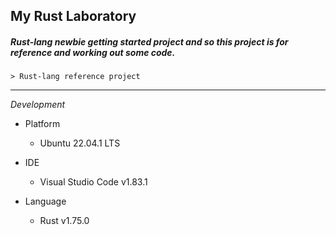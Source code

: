 ## My Rust Laboratory

##### **Rust-lang newbie getting started project** and so this project is for reference and working out some code.

```
> Rust-lang reference project

```

---

_Development_

- Platform

  - Ubuntu 22.04.1 LTS

- IDE

  - Visual Studio Code v1.83.1

- Language

  - Rust v1.75.0
